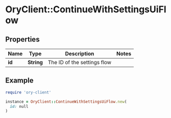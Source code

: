 # OryClient::ContinueWithSettingsUiFlow

## Properties

| Name | Type | Description | Notes |
| ---- | ---- | ----------- | ----- |
| **id** | **String** | The ID of the settings flow |  |

## Example

```ruby
require 'ory-client'

instance = OryClient::ContinueWithSettingsUiFlow.new(
  id: null
)
```

